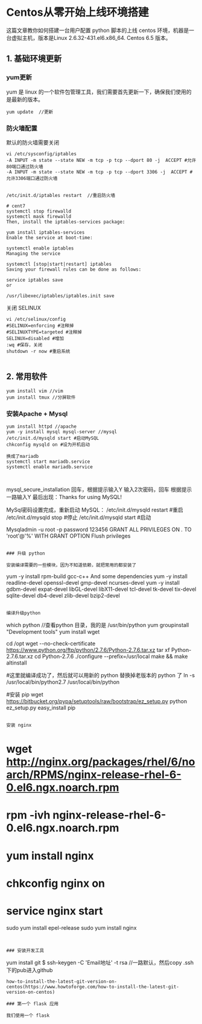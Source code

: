 # Centos从零开始上线环境搭建

这篇文章教你如何搭建一台用户配置 python 脚本的上线 centos 环境，机器是一台虚拟主机，版本是Linux 2.6.32-431.el6.x86_64.  Centos 6.5 版本。

## 1. 基础环境更新

### yum更新

yum 是 linux 的一个软件包管理工具，我们需要首先更新一下，确保我们使用的是最新的版本。

```
yum update  //更新

```

### 防火墙配置

默认的防火墙需要关闭

```
vi /etc/sysconfig/iptables
-A INPUT -m state --state NEW -m tcp -p tcp --dport 80 -j  ACCEPT #允许80端口通过防火墙
-A INPUT -m state --state NEW -m tcp -p tcp --dport 3306 -j  ACCEPT #允许3306端口通过防火墙


/etc/init.d/iptables restart  //重启防火墙

# cent7
systemctl stop firewalld
systemctl mask firewalld
Then, install the iptables-services package:

yum install iptables-services
Enable the service at boot-time:

systemctl enable iptables
Managing the service

systemctl [stop|start|restart] iptables
Saving your firewall rules can be done as follows:

service iptables save
or

/usr/libexec/iptables/iptables.init save
```

关闭 SELINUX
```
vi /etc/selinux/config
#SELINUX=enforcing #注释掉
#SELINUXTYPE=targeted #注释掉
SELINUX=disabled #增加
:wq #保存，关闭
shutdown -r now #重启系统


```

## 2. 常用软件

```
yum install vim //vim
yum install tmux //分屏软件
```

### 安装Apache + Mysql


```
yum install httpd //apache
yum -y install mysql mysql-server //mysql
/etc/init.d/mysqld start #启动MySQL
chkconfig mysqld on #设为开机启动

换成了mariadb
systemctl start mariadb.service
systemctl enable mariadb.service



```



mysql_secure_installation
回车，根据提示输入Y
输入2次密码，回车
根据提示一路输入Y
最后出现：Thanks for using MySQL!

MySql密码设置完成，重新启动 MySQL：
/etc/init.d/mysqld restart #重启
/etc/init.d/mysqld stop #停止
/etc/init.d/mysqld start #启动

Mysqladmin -u root -p password 123456
GRANT ALL PRIVILEGES ON *.* TO 'root'@'%' WITH GRANT OPTION
Flush privileges

```

### 升级 python

安装编译需要的一些模块，因为不知道依赖，就把常用的都安装了

```
yum -y install rpm-build gcc-c++
And some dependencies
yum -y install readline-devel openssl-devel gmp-devel ncurses-devel
yum -y install gdbm-devel expat-devel libGL-devel libX11-devel tcl-devel tk-devel tix-devel sqlite-devel db4-devel zlib-devel bzip2-devel
```

编译升级python

```
which python //查看python 目录，我的是 /usr/bin/python
yum groupinstall "Development tools"
yum install wget

cd /opt
wget --no-check-certificate https://www.python.org/ftp/python/2.7.6/Python-2.7.6.tar.xz
tar xf Python-2.7.6.tar.xz
cd Python-2.7.6
./configure --prefix=/usr/local
make && make altinstall

#这里就编译成功了，然后就可以用新的 python 替换掉老版本的 python 了
ln -s /usr/local/bin/python2.7 /usr/local/bin/python

#安装 pip
wget https://bitbucket.org/pypa/setuptools/raw/bootstrap/ez_setup.py
python ez_setup.py
easy_install pip

```

安装 nginx

```
# wget http://nginx.org/packages/rhel/6/noarch/RPMS/nginx-release-rhel-6-0.el6.ngx.noarch.rpm
# rpm -ivh nginx-release-rhel-6-0.el6.ngx.noarch.rpm
# yum install nginx
# chkconfig nginx on
# service nginx start

sudo yum install epel-release
sudo yum install nginx
```


### 安装开发工具

```
yum install git
$ ssh-keygen -C 'Email地址' -t rsa
//一路默认，然后copy .ssh下的pub进入github

```
how-to-install-the-latest-git-version-on-centos(https://www.howtoforge.com/how-to-install-the-latest-git-version-on-centos)

### 第一个 flask 应用

我们使用一个 flask
